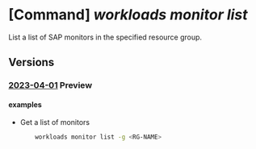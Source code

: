# [Command] _workloads monitor list_

List a list of SAP monitors in the specified resource group.

## Versions

### [2023-04-01](/Resources/mgmt-plane/L3N1YnNjcmlwdGlvbnMve30vcHJvdmlkZXJzL21pY3Jvc29mdC53b3JrbG9hZHMvbW9uaXRvcnM=/2023-04-01.xml) **Preview**

<!-- mgmt-plane /subscriptions/{}/providers/microsoft.workloads/monitors 2023-04-01 -->
<!-- mgmt-plane /subscriptions/{}/resourcegroups/{}/providers/microsoft.workloads/monitors 2023-04-01 -->

#### examples

- Get a list of monitors
    ```bash
        workloads monitor list -g <RG-NAME>
    ```
